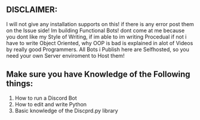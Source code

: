 ## DISCLAIMER:

I will not give any installation supports on this! if there is any error post them on the Issue side!
Im building Functional Bots! dont come at me because you dont like my Style of Writing, if im able to im writing 
Procedual if not i have to write Object Oriented, why OOP is bad is explained in alot of Videos by really good
Programmers.
All Bots i Publish here are Selfhosted, so you need your own Server enviroment to Host them!

## Make sure you have Knowledge of the Following things:

1. How to run a Discord Bot
2. How to edit and write Python
3. Basic knowledge of the Discprd.py library

